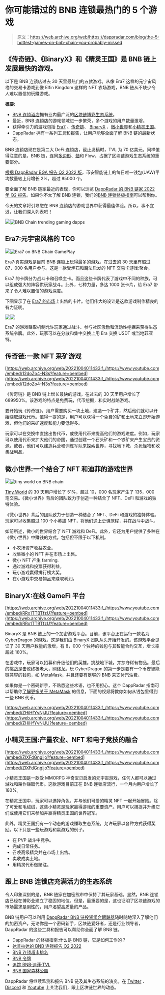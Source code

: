 # 你可能错过的 BNB 连锁最热门的 5 个游戏

> 原文：<https://web.archive.org/web/https://dappradar.com/blog/the-5-hottest-games-on-bnb-chain-you-probably-missed>

## 《传奇链》、《BinaryX》和《精灵王国》是 BNB 链上发展最快的游戏。

以下是 BNB 连锁店过去 30 天里最热门的五款游戏。从像 Era7 这样的元宇宙风格的交易卡游戏到像 Elfin Kingdom 这样的 NFT 农场游戏，BNB 链从不缺少令人难以置信的玩赚游戏。

**概要:**

*   [BNB 连锁酒店](https://web.archive.org/web/20221004011433/https://dappradar.com/rankings/protocol/binance-smart-chain)拥有业内最广泛的[区块链博彩生态系统](https://web.archive.org/web/20221004011433/https://dappradar.com/rankings/category/games)。
*   最近，BNB 连锁店的游戏领域进一步繁荣，多个游戏的用户数量激增。
*   获得牵引力的游戏包括 [Era7](https://web.archive.org/web/20221004011433/https://dappradar.com/binance-smart-chain/games/era7-game-of-truth) 、[传奇链](https://web.archive.org/web/20221004011433/https://dappradar.com/binance-smart-chain/games/chain-of-legends)、 [BinaryX](https://web.archive.org/web/20221004011433/https://dappradar.com/binance-smart-chain/games/binaryx) 、[微小世界](https://web.archive.org/web/20221004011433/https://dappradar.com/binance-smart-chain/games/tiny-world)和[小精灵王国](https://web.archive.org/web/20221004011433/https://dappradar.com/binance-smart-chain/games/elfin-kingdom)。
*   DappRadar 拥有一系列工具和报告，让用户能够全面了解 BNB 链的最新状态。

BNB 连锁店现在是第二大 DeFi 连锁店，截止发稿时，TVL 为 70 亿美元。同样值得注意的是，BNB 链，连同[多边形](/web/20221004011433/https://dappradar.com/blog/what-is-polygon-a-simple-explanation/)、[蜡](/web/20221004011433/https://dappradar.com/blog/what-is-wax/)和 Flow，占据了区块链游戏生态系统的重要部分。

[根据 DappRadar BGA 报告 Q2 2022 版](https://web.archive.org/web/20221004011433/https://dappradar.com/blog/dappradar-x-bga-games-report-6)，币安智能链上的每日唯一钱包(UAW)平均数量较上月增长 2%，超过 85000 个。

要全面了解 BNB 链家最近的表现，你可以浏览 [DappRadar 的 BNB 链家 2022 年 Q2 报告](/web/20221004011433/https://dappradar.com/blog/bnb-chain-report-q2-2022/)。如果你不太了解 BNB 连锁，我们的[BNB 连锁终极指南](/web/20221004011433/https://dappradar.com/blog/what-is-bnb-chain-and-how-does-it-work/)可以帮到你。

今天的文章将引导您在 BNB 连锁店的游戏世界中获得最佳体验。所以，事不宜迟，让我们深入列表吧！

![](img/f1af78b722299d6c798a850bf5ef85cc.png)![BNB Chain trending gaming dapps](img/a045a2f4e7a732f8d9125a06c08bb311.png)

## Era7:元宇宙风格的 TCG

![](img/9eac5b7a30ba416fe704a4d37cac8c36.png)![Era7 on BNB Chain GamePlay](img/acdc4bcde79428d775a1cfc186fc1809.png)

Era7:真实游戏是目前 BNB 连锁上玩得最多的游戏，在过去的 30 天里有超过 87，000 名用户参与。这是一款受炉石和魔法启发的 NFT 交易卡游戏:聚会。

Era7 的卡牌分为战斗卡和召唤主卡。而且这些卡牌代表了游戏中不同的种族，可以组成强大的阵容供玩家战斗。此外，七种力量，多达 1000 张卡片，给 Era7 带来了令人难以置信的游戏深度。

下图显示了在 [Era7 的市场](https://web.archive.org/web/20221004011433/https://dappradar.com/binance-smart-chain/games/era7-game-of-truth)上出售的卡片。他们伟大的设计是这款游戏制作精良的有力证明。

![](img/121b1e632dd96d32281a3e92c6adb5ed.png)![](img/56944913387aeb640672de93bf35ca2d.png)

Era7 的游戏赚取机制允许玩家通过战斗、参与社区激励和流动性挖掘来获得生态系统令牌。此外，玩家可以在分散和集中交换上用 Era 交换 USDT 或当地菲亚特。

## 传奇链:一款 NFT 采矿游戏

[https://web.archive.org/web/20221004011433if_/https://www.youtube.com/embed/12doZo4-N3s?feature=oembed](https://web.archive.org/web/20221004011433if_/https://www.youtube.com/embed/12doZo4-N3s?feature=oembed)

《传奇链》是 BNB 链上增长最快的游戏，在过去的 30 天里用户增长了 689950%。该游戏的特点是免费玩，代币挖掘，和实时战略游戏。

要开始玩《传奇链》，用户需要购买一块土地，建造一个矿井，然后他们就可以开始赚取游戏代币。值得一提的是，用户可以获得一个免费的矿和土地来立即开始游戏，但他们的采矿速度和能力要低得多。

玩家可以在交换中直接出售代币，或使用代币来提高他们的游戏进度。例如，玩家可以使用代币来扩大他们的帝国，通过创建一个石头矿和一个铁矿来产生宝贵的资源。或者，他们可以建造兵营和训练军队来探索世界，寻找地下城，杀死怪物和收集战利品。

## 微小世界:一个结合了 NFT 和迪菲的游戏世界

![](img/2538ef2d8acd5cca20f333930034dc99.png)![tiny world on BNB chain](img/8c5bf65df9b415198fc8f4087d07d32f.png)

[Tiny World](https://web.archive.org/web/20221004011433/https://dappradar.com/binance-smart-chain/games/tiny-world) 的 30 天用户增长了 51%，超过 10，000 名玩家产生了 135，000 笔交易。《微小世界》背后的团队致力于创造一种结合了 NFT、DeFi 和游戏的独特体验。

《微小世界》背后的团队致力于创造一种结合了 NFT、DeFi 和游戏的独特体验。玩家可以收集超过 100 个小英雄 NFT，将他们送上史诗旅程，并在战斗中战斗。

如前所述，微小的世界结合了 NFT 游戏和 DeFi。此外，它还为用户提供了多种在《微小世界》中赚钱的方式，包括但不限于以下机制。

*   小农场资产收益农业。
*   收集微小的 NFT 并在市场上出售。
*   微小 NFT 产生 farming‌.
*   通过游戏和投票获得利益。
*   玩小游戏赢得排行榜大奖。
*   在小游戏中交易物品来赚取利润。

## BinaryX:在线 GameFi 平台

[https://web.archive.org/web/20221004011433if_/https://www.youtube.com/embed/RRx1TTBTfzU?feature=oembed](https://web.archive.org/web/20221004011433if_/https://www.youtube.com/embed/RRx1TTBTfzU?feature=oembed)

BinaryX 是 BNB 链上的一个加密游戏平台。目前，该平台正在运行一款名为 CyberDragon 的游戏，这是我们由 BinaryX 团队从头开始开发的。该游戏平台见证了 30 天用户数量的激增，有 8，000 个独特的钱包与其智能合约交互，增长率超过 160%。

在游戏中，玩家可以招募和升级他们的英雄，挑战地下城，并掠夺稀有物品。最后的挑战是击败终极老大，网络龙。玩 CyberDragon 的第一步是要有一个币安智能链兼容的钱包，如 MetaMask，并且还要有足够的 BNB 来支付汽油费。

如果你是一个密码新手，不熟悉这些术语，也不用担心。这个 DappRadar 指南可以帮助你[了解更多关于 MetaMask](/web/20221004011433/https://dappradar.com/blog/what-is-metamask/) 的信息，下面的视频将教你如何从钱包里得到一些 BNB 代币。

[https://web.archive.org/web/20221004011433if_/https://www.youtube.com/embed/ZHiHfYvNjJU?feature=oembed](https://web.archive.org/web/20221004011433if_/https://www.youtube.com/embed/ZHiHfYvNjJU?feature=oembed)

## 小精灵王国:产量农业、NFT 和电子竞技的融合

[https://web.archive.org/web/20221004011433if_/https://www.youtube.com/embed/ZlXFdGngijo?feature=oembed](https://web.archive.org/web/20221004011433if_/https://www.youtube.com/embed/ZlXFdGngijo?feature=oembed)

小精灵王国是一款受 MMORPG 神奇宝贝启发的元宇宙游戏，任何人都可以通过游戏和耕作赚取代币。这款游戏目前正在 BNB 连锁店流行，一个月内用户增长了 180%。

在精灵王国中，玩家可以选择角色，并与他们可爱的精灵 NFT 一起开始冒险。除了可爱和毛绒绒，这些小精灵是玩家赢得游戏的重要资产。用户可以捕捉并升级它们或使用它们来参加并赢得精灵王国的世界冠军。

此外，精灵王国拥有一个动态的游戏赚取生态系统，允许玩家以各种方式获得奖励。以下只是一些玩游戏和赢游戏的例子。

*   在 PVP 战斗中竞争。
*   完成日常任务。
*   召唤高级精灵并在市场上出售。
*   卖收成卖土地。
*   用精灵代币做赌注。

## 跟上 BNB 连锁店充满活力的生态系统

令人印象深刻的是，BNB 链家在加密熊市中保持了其玩家基础。显然，BNB 连锁店已经在博彩业建立了稳固的地位。但是，最重要的是，这也证明了区块链游戏的市场需求是刚性的，用户渴望高质量的产品。

BNB 链用户可以利用 [DappRadar BNB 链投资组合跟踪器](https://web.archive.org/web/20221004011433/https://dappradar.com/hub/wallet/bsc)随时随地深入了解他们的加密资产。无论你是一个密码新手，区块链爱好者，还是行业领导者，DappRadar 的这些工具和报告可以帮助你全面了解 BNB 链。

*   DappRadar 的终极指南:什么是 BNB 链，它是如何工作的？
*   [达普拉达的 BNB 连锁报告 Q2 2022](/web/20221004011433/https://dappradar.com/blog/bnb-chain-report-q2-2022/)
*   [BNB 连锁超市排名](https://web.archive.org/web/20221004011433/https://dappradar.com/rankings/protocol/binance-smart-chain)
*   [BNB 令牌](https://web.archive.org/web/20221004011433/https://dappradar.com/hub/token/eth/BNB?from=0xb8c77482e45f1f44de1745f52c74426c631bdd52)
*   [追踪 BNB·迪菲·TVL](https://web.archive.org/web/20221004011433/https://dappradar.com/defi/protocol/binance-smart-chain)
*   [BNB 国家森林公园](https://web.archive.org/web/20221004011433/https://dappradar.com/nft/protocol/binance-smart-chain)

DappRadar 将继续监测和报告 BNB 链及其生态系统的演变。在 [Twitter](https://web.archive.org/web/20221004011433/https://twitter.com/dappradar) 、 [Discord](https://web.archive.org/web/20221004011433/https://discord.gg/4ybbssrHkm) 和 [Youtube](https://web.archive.org/web/20221004011433/https://www.youtube.com/c/DappRadar) 上关注我们，跟上区块链世界的动态。